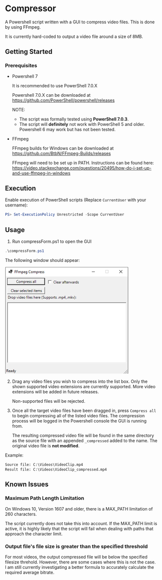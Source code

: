 # Compressor

A Powershell script written with a GUI to compress video files. This is done by using FFmpeg.

 It is currently hard-coded to output a video file around a size of 8MB.

## Getting Started

### Prerequisites

- Powershell 7
    
    It is recommended to use PowerShell 7.0.X

    Powershell 7.0.X can be downloaded at https://github.com/PowerShell/powershell/releases

    NOTE:
    - The script was formally tested using **PowerShell 7.0.3**.
    - The script will **definitely** not work with PowerShell 5 and older. Powershell 6 may work but has not been tested.

- FFmpeg  

    FFmpeg builds for Windows can be downloaded at https://github.com/BtbN/FFmpeg-Builds/releases

    FFmpeg will need to be set up in PATH. Instructions can be found here: https://video.stackexchange.com/questions/20495/how-do-i-set-up-and-use-ffmpeg-in-windows

## Execution

Enable execution of PowerShell scripts (Replace `CurrentUser` with your username):

```powershell
PS> Set-ExecutionPolicy Unrestricted -Scope CurrentUser
```

## Usage

1. Run compressForm.ps1 to open the GUI

```powershell
.\compressForm.ps1
```

The following window should appear:

![Main UI](assets/main_ui.png)

2. Drag any video files you wish to compress into the list box. Only the shown supported video extensions are currently supported. More video extensions will be added in future releases.

    Non-supported files will be rejected.

3. Once all the target video files have been dragged in, press `Compress all` to begin compressing all of the listed video files. The compression process will be logged in the Powershell console the GUI is running from.

    The resulting compressed video file will be found in the same directory as the source file with an appended `_compressed` added to the name. The original video file is **not modified**.

Example:
```
Source file: C:\Videos\VideoClip.mp4
Result file: C:\Videos\VideoClip_compressed.mp4
```

## Known Issues

### Maximum Path Length Limitation

On Windows 10, Version 1607 and older, there is a MAX_PATH limitation of 260 characters.

The script currently does not take this into account. If the MAX_PATH limit is active, it is highly likely that the script will fail when dealing with paths that approach the character limit.

### Output file's file size is greater than the specified threshold

For most videos, the output compressed file will be below the specified filesize threhold. However, there are some cases where this is not the case. I am still currently investigating a better formula to accurately calculate the required average bitrate.
